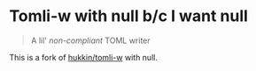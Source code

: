 # Tomli-w with null b/c I want null

> A lil' _non-compliant_ TOML writer

This is a fork of [hukkin/tomli-w](https://github.com/hukkin/tomli) with null.
